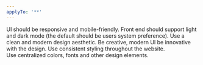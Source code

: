 ```yaml
---
applyTo: '**'
---
```

UI should be responsive and mobile-friendly.
Front end should support light and dark mode (the default should be users system preference).
Use a clean and modern design aesthetic.
Be creative, modern UI be innovative with the design.
Use consistent styling throughout the website.  
Use centralized colors, fonts and other design elements.